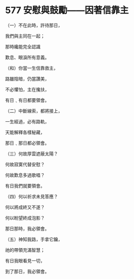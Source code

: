 # 577 安慰與鼓勵——因著信靠主

（一）不在此時，許待那日，

我們與主同在一起；

那時纔能完全認識

歎息、眼淚所有意義。

（和）你當一生信靠救主，

路雖陰暗，仍當讚美，

不必懼怕，主在攙扶，

有日﹑有日都要領會。

（二）中斷線索，都將接上，

一生經過，必有路軌，

天能解釋各樣秘藏，

那日﹑那日都必領會。

（三）何故厚雲遮蔽太陽？

何故寂寞代替安慰？

何故歎息多過歌唱？

有日我們就要領會。

（四）何以祈求未見答應？

何以將成終又不遂？

何以盼望終成泡影？

那日那時，我必領會。

（五）神知我路，手拿它鑰，

祂的帶領充滿智慧；

有日我眼看見一切，

到了那日，我必領會。

